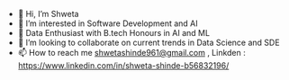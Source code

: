- 👋 Hi, I’m Shweta
- 👀 I’m interested in Software Development and AI
- 🌱 Data Enthusiast with B.tech Honours in AI and ML
- 💞️ I’m looking to collaborate on current trends in Data Science and SDE
- 📫 How to reach me shwetashinde961@gmail.com , Linkden : https://www.linkedin.com/in/shweta-shinde-b56832196/


<!---
shweta44-svg/shweta44-svg is a ✨ special ✨ repository because its `README.md` (this file) appears on your GitHub profile.
You can click the Preview link to take a look at your changes.
--->
